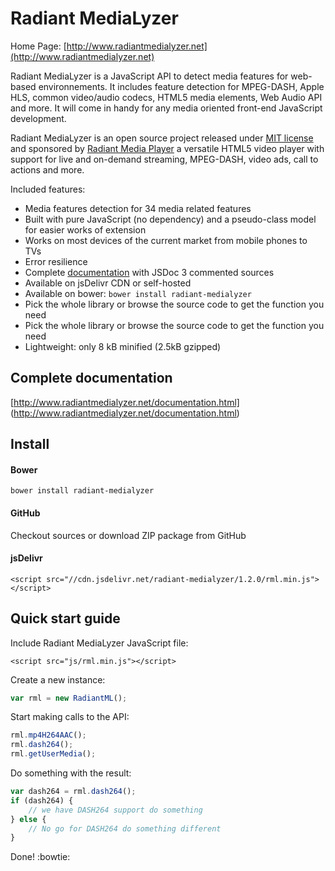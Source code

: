 # Radiant MediaLyzer
Home Page: [http://www.radiantmedialyzer.net](http://www.radiantmedialyzer.net)

Radiant MediaLyzer is a JavaScript API to detect media features for web-based 
environnements. It includes feature detection for MPEG-DASH, Apple HLS, 
common video/audio codecs, HTML5 media elements, Web Audio API and more. It 
will come in handy for any media oriented front-end JavaScript development. 

Radiant MediaLyzer is an open source project released under 
[MIT license](http://www.radiantmedialyzer.net/license.html) 
and sponsored by [Radiant Media Player](https://www.radiantmediaplayer.com) a 
versatile HTML5 video player with support for live and on-demand streaming, 
MPEG-DASH, video ads, call to actions and more.

Included features:
* Media features detection for 34 media related features
* Built with pure JavaScript (no dependency) and a pseudo-class model for 
easier works of extension
* Works on most devices of the current market from mobile phones to TVs
* Error resilience
* Complete [documentation](http://www.radiantmedialyzer.net/documentation.html) 
with JSDoc 3 commented sources
* Available on jsDelivr CDN or self-hosted
* Available on bower: `bower install radiant-medialyzer`
* Pick the whole library or browse the source code to get the function you need
* Pick the whole library or browse the source code to get the function you need
* Lightweight: only 8 kB minified (2.5kB gzipped)

## Complete documentation

[http://www.radiantmedialyzer.net/documentation.html]
(http://www.radiantmedialyzer.net/documentation.html)

## Install 

#### Bower 

`bower install radiant-medialyzer`

#### GitHub 

Checkout sources or download ZIP package from GitHub

#### jsDelivr 

```<script src="//cdn.jsdelivr.net/radiant-medialyzer/1.2.0/rml.min.js"></script>```

## Quick start guide

Include Radiant MediaLyzer JavaScript file:

```<script src="js/rml.min.js"></script>```

Create a new instance:

```javascript
var rml = new RadiantML();
```
Start making calls to the API:

```javascript
rml.mp4H264AAC();
rml.dash264();
rml.getUserMedia();
```
Do something with the result:

```javascript
var dash264 = rml.dash264();
if (dash264) {
    // we have DASH264 support do something
} else {
    // No go for DASH264 do something different 
}
```
Done! :bowtie:
